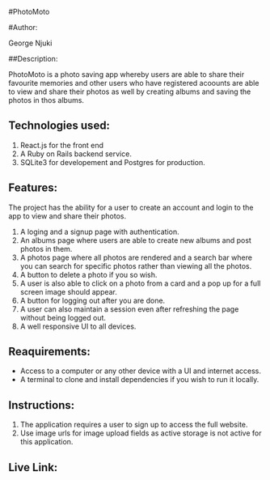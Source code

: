 #PhotoMoto

#Author:

George Njuki

##Description:

PhotoMoto is a photo saving app whereby users are able to share their favourite memories and other users who have registered acoounts are able to view and share their photos as well by creating albums and saving the photos in thos albums.

## Technologies used:

1. React.js for the front end
2. A Ruby on Rails backend service.
3. SQLite3 for developement and Postgres for production.


## Features:

The project has the ability for a user to create an account and login to the app to view and share their photos.

1. A loging and a signup page with authentication.
2. An albums page where users are able to create new albums and post photos in them.
3. A photos page where all photos are rendered and a search bar where you can search for specific photos rather than viewing all the photos.
4. A button to delete a photo if you so wish.
5. A user is also able to click on a photo from a card and a pop up for a full screen image should appear.
6. A button for logging out after you are done. 
7. A user can also maintain a session even after refreshing the page without being logged out.
8. A well responsive UI to all devices.

## Reaquirements:

- Access to a computer or any other device with a UI and internet access.
- A terminal to clone and install dependencies if you wish to run it locally.


## Instructions:

1. The application requires a user to sign up to access the full website. 
2. Use image urls for image upload fields as active storage is not active for this application.

## Live Link:




